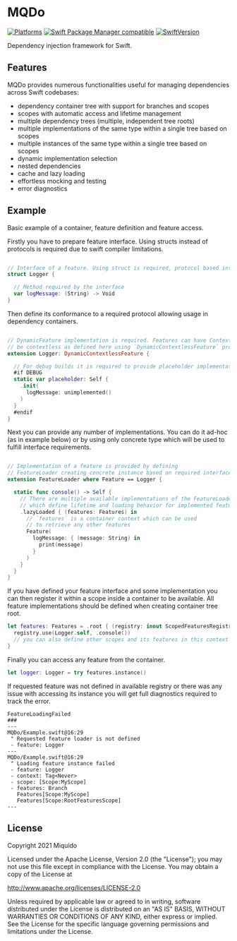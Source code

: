 # MQDo

[![Platforms](https://img.shields.io/badge/platform-iOS%20|%20iPadOS%20|%20macOS-gray.svg?style=flat)]()
[![Swift Package Manager compatible](https://img.shields.io/badge/Swift%20Package%20Manager-compatible-brightgreen.svg)](https://github.com/apple/swift-package-manager)
[![SwiftVersion](https://img.shields.io/badge/Swift-5.5-brightgreen.svg)]()

Dependency injection framework for Swift.

## Features

MQDo provides numerous functionalities useful for managing dependencies across Swift codebases:
- dependency container tree with support for branches and scopes
- scopes with automatic access and lifetime management
- multiple dependency trees (multiple, independent tree roots)
- multiple implementations of the same type within a single tree based on scopes
- multiple instances of the same type within a single tree based on scopes
- dynamic implementation selection
- nested dependencies
- cache and lazy loading
- effortless mocking and testing
- error diagnostics

## Example

Basic example of a container, feature definition and feature access.

Firstly you have to prepare feature interface. Using structs instead of protocols is required due to swift compiler limitations.

```swift

// Interface of a feature. Using struct is required, protocol based interfaces are not supported.
struct Logger {

  // Method required by the interface
  var logMessage: (String) -> Void
}
```

Then define its conformance to a required protocol allowing usage in dependency containers.

```swift

// DynamicFeature implementation is required. Features can have Context types defined or
// be contextless as defined here using `DynamicContextlessFeature` protocol.
extension Logger: DynamicContextlessFeature {

  // For debug builds it is required to provide placeholder implementation.
  #if DEBUG
  static var placeholder: Self {
    .init(
      logMessage: unimplemented()
    )
  }
  #endif
}
```

Next you can provide any number of implementations. You can do it ad-hoc (as in example below) or by using only concrete type which will be used to fulfill interface requirements.

```swift

// Implementation of a feature is provided by defining
// FeatureLoader creating concrete instance based on required interface.
extension FeatureLoader where Feature == Logger {

  static func console() -> Self {
    // There are multiple available implementations of the FeatureLoader
    // which define lifetime and loading behavior for implemented feature.
    .lazyLoaded { (features: Features) in
      // `features` is a container context which can be used
      // to retrieve any other features
      Feature(
        logMessage: { (message: String) in
          print(message)
        }
      )
    }
  }
}
```

If you have defined your feature interface and some implementation you can then register it within a scope inside a container to be available. All feature implementations should be defined when creating container tree root.

```swift
let features: Features = .root { (registry: inout ScopedFeaturesRegistry<RootFeaturesScope>) in
  registry.use(Logger.self, .console())
  // you can also define other scopes and its features in this context
}
```

Finally you can access any feature from the container.

```swift
let logger: Logger = try features.instance()
```

If requested feature was not defined in available registry or there was any issue with accessing its instance you will get full diagnostics required to track the error.

```
FeatureLoadingFailed
###
---
MQDo/Example.swift@16:29
 " Requested feature loader is not defined
 - feature: Logger
---
MQDo/Example.swift@16:29
 " Loading feature instance failed
 - feature: Logger
 - context: Tag<Never>
 - scope: [Scope:MyScope]
 - features: Branch
   Features[Scope:MyScope]
   Features[Scope:RootFeaturesScope]
---
```

## License

Copyright 2021 Miquido

Licensed under the Apache License, Version 2.0 (the "License"); you may not use this file except in compliance with the License. You may obtain a copy of the License at

http://www.apache.org/licenses/LICENSE-2.0

Unless required by applicable law or agreed to in writing, software distributed under the License is distributed on an "AS IS" BASIS, WITHOUT WARRANTIES OR CONDITIONS OF ANY KIND, either express or implied. See the License for the specific language governing permissions and limitations under the License.
